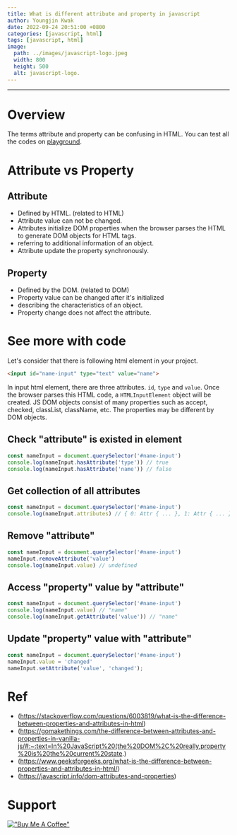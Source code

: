 ```yaml
---
title: What is different attribute and property in javascript
author: Youngjin Kwak
date: 2022-09-24 20:51:00 +0800
categories: [javascript, html]
tags: [javascript, html]
image:
  path: ../images/javascript-logo.jpeg
  width: 800
  height: 500
  alt: javascript-logo.
---
```

---
# Overview
The terms attribute and property can be confusing in HTML. You can test all the codes on [playground](https://playcode.io/javascript).

# Attribute vs Property
## Attribute
- Defined by HTML. (related to HTML)
- Attribute value can not be changed.
- Attributes initialize DOM properties when the browser parses the HTML to generate DOM objects for HTML tags.
- referring to additional information of an object.
- Attribute update the property synchronously.

## Property
- Defined by the DOM. (related to DOM)
- Property value can be changed after it's initialized
- describing the characteristics of an object.
- Property change does not affect the attribute.


# See more with code
Let's consider that there is following html element in your project.
```html
<input id="name-input" type="text" value="name">
```
In input html element, there are three attributes. ```id```, ```type``` and ```value```.
Once the browser parses this HTML code, a ```HTMLInputElement``` object will be created.
JS DOM objects consist of many properties such as accept, checked, classList, className, etc.
The properties may be different by DOM objects.

## Check "attribute" is existed in element
```javascript
const nameInput = document.querySelector('#name-input')
console.log(nameInput.hasAttribute('type')) // true
console.log(nameInput.hasAttribute('name')) // false
```

## Get collection of all attributes
```javascript
const nameInput = document.querySelector('#name-input')
console.log(nameInput.attributes) // { 0: Attr { ... }, 1: Attr { ... } }
```

## Remove "attribute"
```javascript
const nameInput = document.querySelector('#name-input')
nameInput.removeAttribute('value')
console.log(nameInput.value) // undefined
```

## Access "property" value by "attribute"
```javascript
const nameInput = document.querySelector('#name-input')
console.log(nameInput.value) // "name"
console.log(nameInput.getAttribute('value')) // "name"
```

## Update "property" value with "attribute"
```javascript
const nameInput = document.querySelector('#name-input')
nameInput.value = 'changed'
nameInput.setAttribute('value', 'changed');
```

# Ref
- (https://stackoverflow.com/questions/6003819/what-is-the-difference-between-properties-and-attributes-in-html)
- (https://gomakethings.com/the-difference-between-attributes-and-properties-in-vanilla-js/#:~:text=In%20JavaScript%20(the%20DOM%2C%20really,property%20is%20the%20current%20state.)
- (https://www.geeksforgeeks.org/what-is-the-difference-between-properties-and-attributes-in-html/)
- (https://javascript.info/dom-attributes-and-properties)

# Support
[!["Buy Me A Coffee"](https://www.buymeacoffee.com/assets/img/custom_images/orange_img.png)](https://www.buymeacoffee.com/youngjinkwak)
